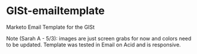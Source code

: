# GISt-emailtemplate
Marketo Email Template for the GISt

Note (Sarah A - 5/3): images are just screen grabs for now and colors need to be updated. Template was tested in Email on Acid and is responsive.
